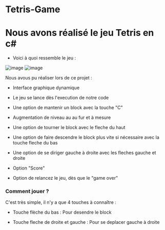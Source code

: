 # Tetris-Game

# Nous avons réalisé le jeu Tetris en c#

- Voici à quoi ressemble le jeu :

![image](https://user-images.githubusercontent.com/96123897/152387402-8b745428-7f30-4bd8-bfef-2b8149ce7a12.png)
![image](https://user-images.githubusercontent.com/96123897/152692255-3e9da163-f62a-40f0-80f4-08f03eb1c92b.png)


Nous avous pu réaliser lors de ce projet :

- Interface graphique dynamique

- Le jeu se lance dès l'execution de notre code

- Une option de mantenir un block avec la touche "C"

- Augmentation de niveau au au fur et à mesure

- Une option de tourner le block avec le fleche du haut

- Une option de faire descendre le block plus vite si nécessaire avec la touche fleche du bas

- Une option de se diriger gauche à droite avec les fleches gauche et droite

- Option "Score"

- Option de relancez le jeu, dès que le "game over" 


### Comment jouer ?

C'est très simple, il n'y a que 4 touches à connaître :

- Touche flèche du bas : Pour desendre le block 

- Touche fleche de droite et gauche : Pour se deplacer gauche à droite
